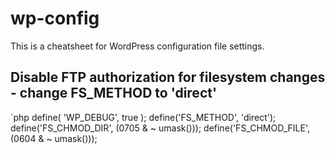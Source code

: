 # wp-config
This is a cheatsheet for WordPress configuration file settings.




## Disable FTP authorization for filesystem changes - change FS_METHOD to 'direct'
`php
define( 'WP_DEBUG', true );
define('FS_METHOD', 'direct');
define('FS_CHMOD_DIR', (0705 & ~ umask()));
define('FS_CHMOD_FILE', (0604 & ~ umask()));
```
